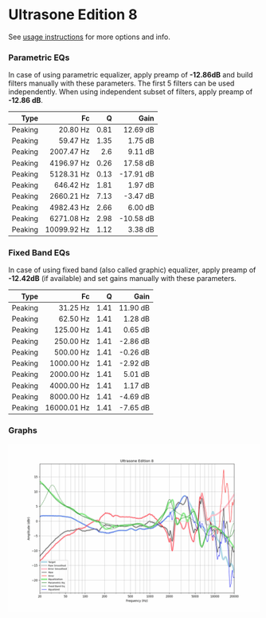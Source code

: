 # Ultrasone Edition 8
See [usage instructions](https://github.com/jaakkopasanen/AutoEq#usage) for more options and info.

### Parametric EQs
In case of using parametric equalizer, apply preamp of **-12.86dB** and build filters manually
with these parameters. The first 5 filters can be used independently.
When using independent subset of filters, apply preamp of **-12.86 dB**.

| Type    | Fc          |    Q | Gain      |
|--------:|------------:|-----:|----------:|
| Peaking | 20.80 Hz    | 0.81 | 12.69 dB  |
| Peaking | 59.47 Hz    | 1.35 | 1.75 dB   |
| Peaking | 2007.47 Hz  | 2.6  | 9.11 dB   |
| Peaking | 4196.97 Hz  | 0.26 | 17.58 dB  |
| Peaking | 5128.31 Hz  | 0.13 | -17.91 dB |
| Peaking | 646.42 Hz   | 1.81 | 1.97 dB   |
| Peaking | 2660.21 Hz  | 7.13 | -3.47 dB  |
| Peaking | 4982.43 Hz  | 2.66 | 6.00 dB   |
| Peaking | 6271.08 Hz  | 2.98 | -10.58 dB |
| Peaking | 10099.92 Hz | 1.12 | 3.38 dB   |

### Fixed Band EQs
In case of using fixed band (also called graphic) equalizer, apply preamp of **-12.42dB**
(if available) and set gains manually with these parameters.

| Type    | Fc          |    Q | Gain     |
|--------:|------------:|-----:|---------:|
| Peaking | 31.25 Hz    | 1.41 | 11.90 dB |
| Peaking | 62.50 Hz    | 1.41 | 1.28 dB  |
| Peaking | 125.00 Hz   | 1.41 | 0.65 dB  |
| Peaking | 250.00 Hz   | 1.41 | -2.86 dB |
| Peaking | 500.00 Hz   | 1.41 | -0.26 dB |
| Peaking | 1000.00 Hz  | 1.41 | -2.92 dB |
| Peaking | 2000.00 Hz  | 1.41 | 5.01 dB  |
| Peaking | 4000.00 Hz  | 1.41 | 1.17 dB  |
| Peaking | 8000.00 Hz  | 1.41 | -4.69 dB |
| Peaking | 16000.01 Hz | 1.41 | -7.65 dB |

### Graphs
![](./Ultrasone%20Edition%208.png)